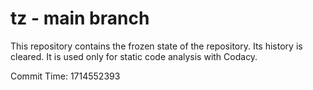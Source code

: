 # tz - main branch

This repository contains the frozen state of the repository.
Its history is cleared. It is used only for static code
analysis with Codacy.

Commit Time: 1714552393